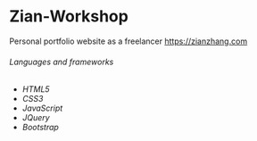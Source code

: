 # Zian-Workshop
Personal portfolio website as a freelancer
https://zianzhang.com

<h6>Languages and frameworks<h6/>
<ul>
 <li>
  HTML5
 </li>
  <li>
  CSS3
 </li>
 <li>
  JavaScript
 </li>
 <li>
  JQuery
 </li>
  <li>
  Bootstrap
 </li>
</ul>
